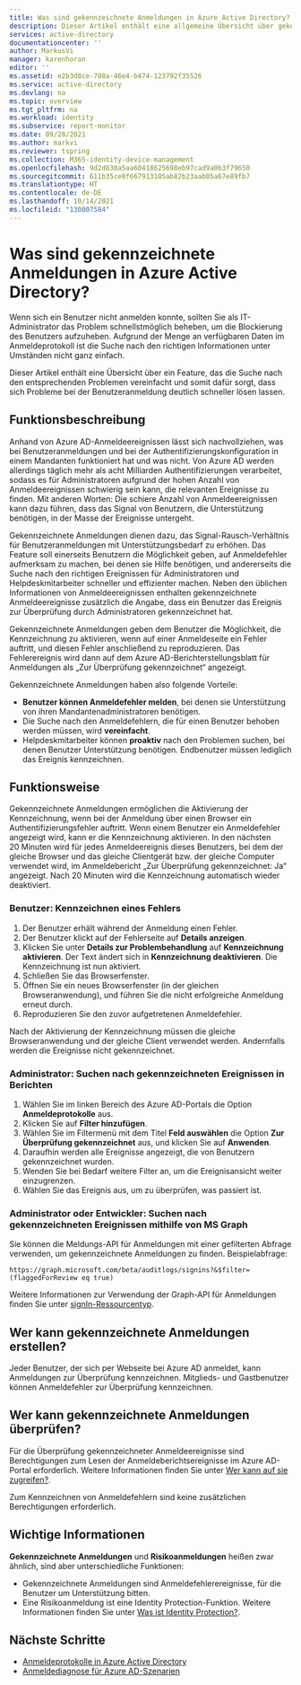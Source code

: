 ```yaml
---
title: Was sind gekennzeichnete Anmeldungen in Azure Active Directory?
description: Dieser Artikel enthält eine allgemeine Übersicht über gekennzeichnete Anmeldungen für Azure Active Directory.
services: active-directory
documentationcenter: ''
author: MarkusVi
manager: karenhoran
editor: ''
ms.assetid: e2b3d8ce-708a-46e4-b474-123792f35526
ms.service: active-directory
ms.devlang: na
ms.topic: overview
ms.tgt_pltfrm: na
ms.workload: identity
ms.subservice: report-monitor
ms.date: 09/28/2021
ms.author: markvi
ms.reviewer: tspring
ms.collection: M365-identity-device-management
ms.openlocfilehash: 9d2d830a5aa60418625698eb97cad9a0b3f79650
ms.sourcegitcommit: 611b35ce0f667913105ab82b23aab05a67e89fb7
ms.translationtype: HT
ms.contentlocale: de-DE
ms.lasthandoff: 10/14/2021
ms.locfileid: "130007584"
---
```

# <a name="what-are-flagged-sign-ins-in-azure-active-directory"></a>Was sind gekennzeichnete Anmeldungen in Azure Active Directory?

Wenn sich ein Benutzer nicht anmelden konnte, sollten Sie als IT-Administrator das Problem schnellstmöglich beheben, um die Blockierung des Benutzers aufzuheben. Aufgrund der Menge an verfügbaren Daten im Anmeldeprotokoll ist die Suche nach den richtigen Informationen unter Umständen nicht ganz einfach.

Dieser Artikel enthält eine Übersicht über ein Feature, das die Suche nach den entsprechenden Problemen vereinfacht und somit dafür sorgt, dass sich Probleme bei der Benutzeranmeldung deutlich schneller lösen lassen.


## <a name="what-it-is"></a>Funktionsbeschreibung

Anhand von Azure AD-Anmeldeereignissen lässt sich nachvollziehen, was bei Benutzeranmeldungen und bei der Authentifizierungskonfiguration in einem Mandanten funktioniert hat und was nicht. Von Azure AD werden allerdings täglich mehr als acht Milliarden Authentifizierungen verarbeitet, sodass es für Administratoren aufgrund der hohen Anzahl von Anmeldeereignissen schwierig sein kann, die relevanten Ereignisse zu finden. Mit anderen Worten: Die schiere Anzahl von Anmeldeereignissen kann dazu führen, dass das Signal von Benutzern, die Unterstützung benötigen, in der Masse der Ereignisse untergeht.

Gekennzeichnete Anmeldungen dienen dazu, das Signal-Rausch-Verhältnis für Benutzeranmeldungen mit Unterstützungsbedarf zu erhöhen. Das Feature soll einerseits Benutzern die Möglichkeit geben, auf Anmeldefehler aufmerksam zu machen, bei denen sie Hilfe benötigen, und andererseits die Suche nach den richtigen Ereignissen für Administratoren und Helpdeskmitarbeiter schneller und effizienter machen. Neben den üblichen Informationen von Anmeldeereignissen enthalten gekennzeichnete Anmeldeereignisse zusätzlich die Angabe, dass ein Benutzer das Ereignis zur Überprüfung durch Administratoren gekennzeichnet hat.
 
Gekennzeichnete Anmeldungen geben dem Benutzer die Möglichkeit, die Kennzeichnung zu aktivieren, wenn auf einer Anmeldeseite ein Fehler auftritt, und diesen Fehler anschließend zu reproduzieren. Das Fehlerereignis wird dann auf dem Azure AD-Berichterstellungsblatt für Anmeldungen als „Zur Überprüfung gekennzeichnet“ angezeigt.

Gekennzeichnete Anmeldungen haben also folgende Vorteile:

- **Benutzer können Anmeldefehler melden**, bei denen sie Unterstützung von ihren Mandantenadministratoren benötigen.
- Die Suche nach den Anmeldefehlern, die für einen Benutzer behoben werden müssen, wird **vereinfacht**.
- Helpdeskmitarbeiter können **proaktiv** nach den Problemen suchen, bei denen Benutzer Unterstützung benötigen. Endbenutzer müssen lediglich das Ereignis kennzeichnen.

## <a name="how-it-works"></a>Funktionsweise

Gekennzeichnete Anmeldungen ermöglichen die Aktivierung der Kennzeichnung, wenn bei der Anmeldung über einen Browser ein Authentifizierungsfehler auftritt. Wenn einem Benutzer ein Anmeldefehler angezeigt wird, kann er die Kennzeichnung aktivieren. In den nächsten 20 Minuten wird für jedes Anmeldeereignis dieses Benutzers, bei dem der gleiche Browser und das gleiche Clientgerät bzw. der gleiche Computer verwendet wird, im Anmeldebericht „Zur Überprüfung gekennzeichnet: Ja“ angezeigt. Nach 20 Minuten wird die Kennzeichnung automatisch wieder deaktiviert.

### <a name="user-how-to-flag-an-error"></a>Benutzer: Kennzeichnen eines Fehlers

1. Der Benutzer erhält während der Anmeldung einen Fehler.
2. Der Benutzer klickt auf der Fehlerseite auf **Details anzeigen**.
3. Klicken Sie unter **Details zur Problembehandlung** auf **Kennzeichnung aktivieren**. Der Text ändert sich in **Kennzeichnung deaktivieren**. Die Kennzeichnung ist nun aktiviert.
4. Schließen Sie das Browserfenster.
5. Öffnen Sie ein neues Browserfenster (in der gleichen Browseranwendung), und führen Sie die nicht erfolgreiche Anmeldung erneut durch. 
6.  Reproduzieren Sie den zuvor aufgetretenen Anmeldefehler.

Nach der Aktivierung der Kennzeichnung müssen die gleiche Browseranwendung und der gleiche Client verwendet werden. Andernfalls werden die Ereignisse nicht gekennzeichnet.


### <a name="admin-find-flagged-events-in-reports"></a>Administrator: Suchen nach gekennzeichneten Ereignissen in Berichten

1.  Wählen Sie im linken Bereich des Azure AD-Portals die Option **Anmeldeprotokolle** aus.
2.  Klicken Sie auf **Filter hinzufügen**.
3.  Wählen Sie im Filtermenü mit dem Titel **Feld auswählen** die Option **Zur Überprüfung gekennzeichnet** aus, und klicken Sie auf **Anwenden**.
4.  Daraufhin werden alle Ereignisse angezeigt, die von Benutzern gekennzeichnet wurden.
5.  Wenden Sie bei Bedarf weitere Filter an, um die Ereignisansicht weiter einzugrenzen.
6.  Wählen Sie das Ereignis aus, um zu überprüfen, was passiert ist.


### <a name="admin-or-developer-find-flagged-events-using-ms-graph"></a>Administrator oder Entwickler: Suchen nach gekennzeichneten Ereignissen mithilfe von MS Graph

Sie können die Meldungs-API für Anmeldungen mit einer gefilterten Abfrage verwenden, um gekennzeichnete Anmeldungen zu finden. Beispielabfrage:
 
`https://graph.microsoft.com/beta/auditlogs/signins?&$filter=(flaggedForReview eq true)`

Weitere Informationen zur Verwendung der Graph-API für Anmeldungen finden Sie unter [signIn-Ressourcentyp](https://docs.microsoft.com/graph/api/resources/signin?view=graph-rest-1.0&preserve-view=true).



 
## <a name="who-can-create-flagged-sign-ins"></a>Wer kann gekennzeichnete Anmeldungen erstellen?

Jeder Benutzer, der sich per Webseite bei Azure AD anmeldet, kann Anmeldungen zur Überprüfung kennzeichnen. Mitglieds- und Gastbenutzer können Anmeldefehler zur Überprüfung kennzeichnen. 

## <a name="who-can-review-flagged-sign-ins"></a>Wer kann gekennzeichnete Anmeldungen überprüfen?

Für die Überprüfung gekennzeichneter Anmeldeereignisse sind Berechtigungen zum Lesen der Anmeldeberichtsereignisse im Azure AD-Portal erforderlich. Weitere Informationen finden Sie unter [Wer kann auf sie zugreifen?](concept-sign-ins.md#who-can-access-it).


Zum Kennzeichnen von Anmeldefehlern sind keine zusätzlichen Berechtigungen erforderlich.


## <a name="what-you-should-know"></a>Wichtige Informationen 

**Gekennzeichnete Anmeldungen** und **Risikoanmeldungen** heißen zwar ähnlich, sind aber unterschiedliche Funktionen:

- Gekennzeichnete Anmeldungen sind Anmeldefehlerereignisse, für die Benutzer um Unterstützung bitten. 
- Eine Risikoanmeldung ist eine Identity Protection-Funktion. Weitere Informationen finden Sie unter [Was ist Identity Protection?](../identity-protection/overview-identity-protection.md).




## <a name="next-steps"></a>Nächste Schritte

- [Anmeldeprotokolle in Azure Active Directory](concept-sign-ins.md)
- [Anmeldediagnose für Azure AD-Szenarien](concept-sign-in-diagnostics-scenarios.md)
